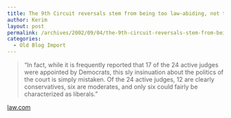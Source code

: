 ```yaml
---
title: The 9th Circuit reversals stem from being too law-abiding, not too liberal
author: Kerim
layout: post
permalink: /archives/2002/09/04/the-9th-circuit-reversals-stem-from-being-too-law-abiding-not-too-liberal/
categories:
  - Old Blog Import
---
```


>   &#8220;In fact, while it is frequently reported that 17 of the 24 active judges were appointed by Democrats, this sly insinuation about the politics of the court is simply mistaken. Of the 24 active judges, 12 are clearly conservatives, six are moderates, and only six could fairly be characterized as liberals.&#8221;


<a href="http://www.law.com/jsp/article.jsp?id=1029689051786" onclick="_gaq.push(['_trackEvent', 'outbound-article', 'http://www.law.com/jsp/article.jsp?id=1029689051786', 'law.com']);" >law.com</a>

